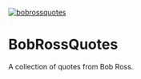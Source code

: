 [![bobrossquotes](https://snapcraft.io/bobrossquotes/badge.svg)](https://snapcraft.io/bobrossquotes)

# BobRossQuotes


A collection of quotes from Bob Ross. 
